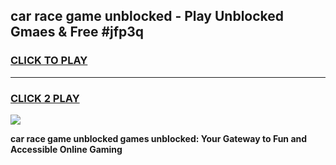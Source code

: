 
## car race game unblocked - Play Unblocked Gmaes & Free #jfp3q
<h3>
<a href="https://premium.freeplayer.one?title=car_race_game_unblocked&ref=01M">CLICK TO PLAY</a></h3>
<hr>

<h3>
<a href="https://premium.freeplayer.one?title=car_race_game_unblocked&ref=01M">CLICK 2 PLAY</a>
  
</h3>

<a href="https://premium.freeplayer.one?title=car_race_game_unblocked&ref=01M"><img src="https://clearcache.store/games.png"></a>


**car race game unblocked games unblocked: Your Gateway to Fun and Accessible Online Gaming**
